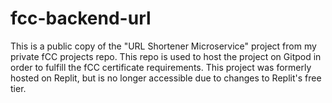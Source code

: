 # fcc-backend-url
 
This is a public copy of the "URL Shortener Microservice" project from my private fCC projects repo. This repo is used to host the project on Gitpod in order to fulfill the fCC certificate requirements. This project was formerly hosted on Replit, but is no longer accessible due to changes to Replit's free tier.

